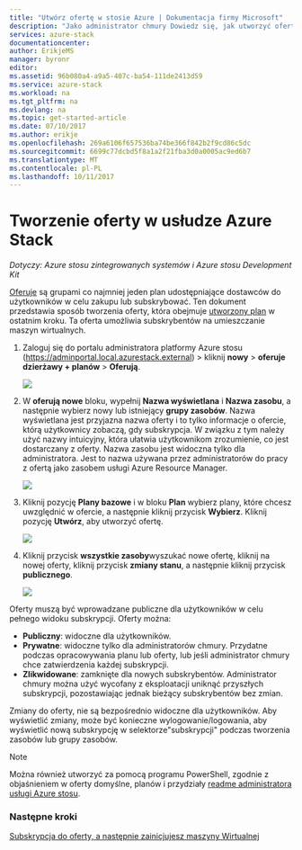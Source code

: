 ```yaml
---
title: "Utwórz ofertę w stosie Azure | Dokumentacja firmy Microsoft"
description: "Jako administrator chmury Dowiedz się, jak utworzyć ofertę dla użytkowników w stosie Azure."
services: azure-stack
documentationcenter: 
author: ErikjeMS
manager: byronr
editor: 
ms.assetid: 96b080a4-a9a5-407c-ba54-111de2413d59
ms.service: azure-stack
ms.workload: na
ms.tgt_pltfrm: na
ms.devlang: na
ms.topic: get-started-article
ms.date: 07/10/2017
ms.author: erikje
ms.openlocfilehash: 269a6106f657536ba74be366f842b2f9cd86c5dc
ms.sourcegitcommit: 6699c77dcbd5f8a1a2f21fba3d0a0005ac9ed6b7
ms.translationtype: MT
ms.contentlocale: pl-PL
ms.lasthandoff: 10/11/2017
---
```

# <a name="create-an-offer-in-azure-stack"></a>Tworzenie oferty w usłudze Azure Stack

*Dotyczy: Azure stosu zintegrowanych systemów i Azure stosu Development Kit*

[Oferuje](azure-stack-key-features.md) są grupami co najmniej jeden plan udostępniające dostawców do użytkowników w celu zakupu lub subskrybować. Ten dokument przedstawia sposób tworzenia oferty, która obejmuje [utworzony plan](azure-stack-create-plan.md) w ostatnim kroku. Ta oferta umożliwia subskrybentów na umieszczanie maszyn wirtualnych.

1. Zaloguj się do portalu administratora platformy Azure stosu (https://adminportal.local.azurestack.external) > kliknij **nowy** > **oferuje dzierżawy + planów**  >   **Oferują**.

   ![](media/azure-stack-create-offer/image01.png)
2. W **oferują nowe** bloku, wypełnij **Nazwa wyświetlana** i **Nazwa zasobu**, a następnie wybierz nowy lub istniejący **grupy zasobów**. Nazwa wyświetlana jest przyjazna nazwa oferty i to tylko informacje o ofercie, którą użytkownicy zobaczą, gdy subskrypcja. W związku z tym należy użyć nazwy intuicyjny, która ułatwia użytkownikom zrozumienie, co jest dostarczany z oferty. Nazwa zasobu jest widoczna tylko dla administratora. Jest to nazwa używana przez administratorów do pracy z ofertą jako zasobem usługi Azure Resource Manager.

   ![](media/azure-stack-create-offer/image01a.png)
3. Kliknij pozycję **Plany bazowe** i w bloku **Plan** wybierz plany, które chcesz uwzględnić w ofercie, a następnie kliknij przycisk **Wybierz**. Kliknij pozycję **Utwórz**, aby utworzyć ofertę.

   ![](media/azure-stack-create-offer/image02.png)
4. Kliknij przycisk **wszystkie zasoby**wyszukać nowe ofertę, kliknij na nowej oferty, kliknij przycisk **zmiany stanu**, a następnie kliknij przycisk **publicznego**.

   ![](media/azure-stack-create-offer/image03.png)

Oferty muszą być wprowadzane publiczne dla użytkowników w celu pełnego widoku subskrypcji. Oferty można:

* **Publiczny**: widoczne dla użytkowników.
* **Prywatne**: widoczne tylko dla administratorów chmury. Przydatne podczas opracowywania planu lub oferty, lub jeśli administrator chmury chce zatwierdzenia każdej subskrypcji.
* **Zlikwidowane**: zamknięte dla nowych subskrybentów. Administrator chmury można użyć wycofany z eksploatacji uniknąć przyszłych subskrypcji, pozostawiając jednak bieżący subskrybentów bez zmian.

Zmiany do oferty, nie są bezpośrednio widoczne dla użytkowników. Aby wyświetlić zmiany, może być konieczne wylogowanie/logowania, aby wyświetlić nową subskrypcję w selektorze"subskrypcji" podczas tworzenia zasobów lub grupy zasobów.

> [!NOTE]
>Można również utworzyć za pomocą programu PowerShell, zgodnie z objaśnieniem w oferty domyślne, planów i przydziały [readme administratora usługi Azure stosu](https://github.com/Azure/AzureStack-Tools/tree/master/ServiceAdmin).
>


### <a name="next-steps"></a>Następne kroki
[Subskrypcja do oferty, a następnie zainicjujesz maszyny Wirtualnej](azure-stack-subscribe-plan-provision-vm.md)
